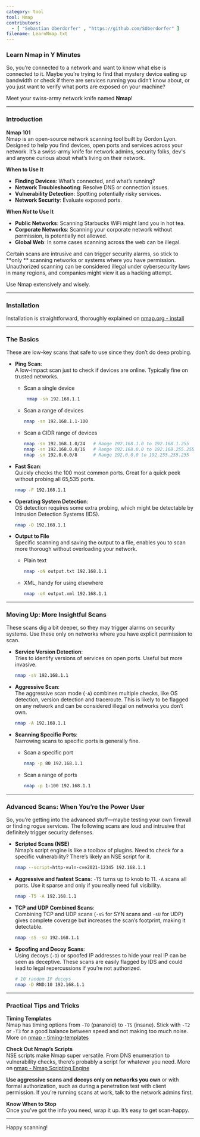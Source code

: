 ```yaml
---
category: tool
tool: Nmap
contributors:
  - [ "Sebastian Oberdorfer" , "https://github.com/SOberdorfer" ]
filename: LearnNmap.txt
---
```


### Learn Nmap in Y Minutes

So, you’re connected to a network and want to know what else is connected to it.
Maybe you’re trying to find that mystery device eating up bandwidth or check
if there are services running you didn’t know about, or you just want to verify
what ports are exposed on your machine?

Meet your swiss-army network knife named **Nmap**!

---

### Introduction

**Nmap 101**  
Nmap is an open-source network scanning tool built by Gordon Lyon. Designed to
help you find devices, open ports and services across your network.
It’s a swiss-army knife for network admins, security folks, dev's and anyone
curious about what’s living on their network.

**When to Use It**

- **Finding Devices**: What’s connected, and what’s running?
- **Network Troubleshooting**: Resolve DNS or connection issues.
- **Vulnerability Detection**: Spotting potentially risky services.
- **Network Security**: Evaluate exposed ports.

**When *Not* to Use It**

- **Public Networks**: Scanning Starbucks WiFi might land you in hot tea.
- **Corporate Networks**: Scanning your corporate network without permission, is
  potentially not allowed.
- **Global Web**: In some cases scanning across the web can be illegal.

Certain scans are intrusive and can trigger security alarms, so stick to **only
**
scanning networks or systems where you have permission. Unauthorized scanning
can be considered illegal under cybersecurity laws in many regions, and
companies
might view it as a hacking attempt.

Use Nmap extensively and wisely.

---

### Installation

Installation is straightforward, thoroughly explained on [nmap.org - install](https://nmap.org/book/install.html)

---

### The Basics

These are low-key scans that safe to use since they don’t do deep probing.

- **Ping Scan**:  
  A low-impact scan just to check if devices are online. Typically fine on
  trusted networks.
    - Scan a single device
      ```bash
       nmap -sn 192.168.1.1
      ```
    - Scan a range of devices
      ```bash
      nmap -sn 192.168.1.1-100
      ```
    - Scan a CIDR range of devices
      ```bash
      nmap -sn 192.168.1.0/24   # Range 192.168.1.0 to 192.168.1.255
      nmap -sn 192.168.0.0/16   # Range 192.168.0.0 to 192.168.255.255
      nmap -sn 192.0.0.0/8      # Range 192.0.0.0 to 192.255.255.255
      ```

- **Fast Scan**:  
  Quickly checks the 100 most common ports. Great for a quick peek without
  probing all 65,535 ports.
  ```bash
  nmap -F 192.168.1.1
  ```

- **Operating System Detection**:  
  OS detection requires some extra probing, which might be detectable by
  Intrusion Detection Systems (IDS).
  ```bash
  nmap -O 192.168.1.1
  ```

- **Output to File**  
  Specific scanning and saving the output to a file, enables you to scan more
  thorough without overloading your network.
    - Plain text
      ```bash
      nmap -oN output.txt 192.168.1.1 
      ```
    - XML, handy for using elsewhere
      ```bash
      nmap -oX output.xml 192.168.1.1
      ```

---

### Moving Up: More Insightful Scans

These scans dig a bit deeper, so they may trigger alarms on security systems.
Use these only on networks where you have explicit permission to scan.

- **Service Version Detection**:  
  Tries to identify versions of services on open ports. Useful but more
  invasive.
  ```bash
  nmap -sV 192.168.1.1
  ```

- **Aggressive Scan**:  
  The aggressive scan mode (`-A`) combines multiple checks, like OS detection,
  version detection and traceroute. This is likely to be flagged on
  any network and can be considered illegal on networks you don’t own.
  ```bash
  nmap -A 192.168.1.1
  ```

- **Scanning Specific Ports**:  
  Narrowing scans to specific ports is generally fine.
    - Scan a specific port
      ```bash
      nmap -p 80 192.168.1.1
      ```
    - Scan a range of ports
      ```bash
      nmap -p 1-100 192.168.1.1
      ```

---

### Advanced Scans: When You’re the Power User

So, you’re getting into the advanced stuff—maybe testing your own firewall or
finding rogue services.
The following scans are loud and intrusive that definitely trigger security
defenses.

- **Scripted Scans (NSE)**  
  Nmap’s script engine is like a toolbox of plugins. Need to check for a
  specific vulnerability? There’s likely an NSE script for it.
  ```bash
  nmap --script=http-vuln-cve2021-12345 192.168.1.1
  ```

- **Aggressive and fastest Scans**:
  `-T5` turns up to knob to 11. `-A` scans all ports.
  Use it sparse and only if you really need full visibility.
  ```bash
  nmap -T5 -A 192.168.1.1
  ```

- **TCP and UDP Combined Scans**:  
  Combining TCP and UDP scans (`-sS` for SYN scans and `-sU` for UDP) gives
  complete coverage but increases the scan’s footprint, making it detectable.
  ```bash
  nmap -sS -sU 192.168.1.1
  ```

- **Spoofing and Decoy Scans**:  
  Using decoys (`-D`) or spoofed IP addresses to hide your real IP can be seen
  as deceptive. These scans are easily flagged by IDS and could lead to legal
  repercussions if you’re not authorized.
  ```bash
  # 10 random IP decoys
  nmap -D RND:10 192.168.1.1 
  ```

---

### Practical Tips and Tricks

**Timing Templates**  
Nmap has timing options from `-T0` (paranoid) to `-T5` (insane). Stick with
`-T2` or `-T3` for a good balance between speed and not making too much noise.
More
on [nmap - timing-templates](https://nmap.org/book/performance-timing-templates.html)

**Check Out Nmap’s Scripts**  
NSE scripts make Nmap super versatile. From DNS enumeration to vulnerability
checks, there’s probably a script for whatever you need.
More on [nmap - Nmap Scripting Engine](https://nmap.org/book/man-nse.html)

**Use aggressive scans and decoys only on networks you own** or with formal
authorization, such as during a penetration test with client permission. If
you’re running scans at work, talk to the network admins first.

**Know When to Stop**  
Once you’ve got the info you need, wrap it up. It’s easy to get scan-happy.

---

Happy scanning!